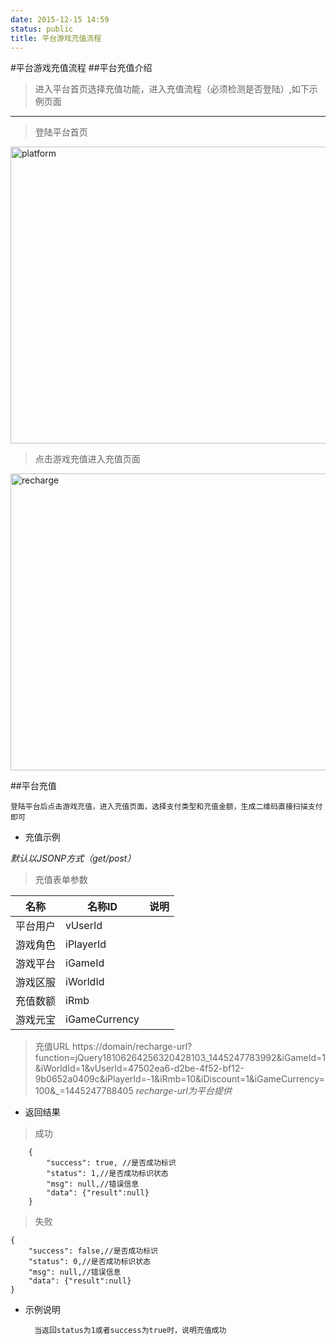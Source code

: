 ```yaml
---
date: 2015-12-15 14:59
status: public
title: 平台游戏充值流程
---
```


#平台游戏充值流程
##平台充值介绍
> 进入平台首页选择充值功能，进入充值流程（必须检测是否登陆）,如下示例页面

---------------------------------------------------------------------
> 登陆平台首页

<p><img  alt="platform" src="https://github.com/szmolin/pt-doc/blob/master/%E5%85%85%E5%80%BC/game_platform_index.jpg" title="platform" height="475" width="583"></p>

>  点击游戏充值进入充值页面

<p><img alt="recharge" src="https://github.com/szmolin/pt-doc/blob/master/%E5%85%85%E5%80%BC/game_recharge_form.jpg" title="recharge" height="475" width="583"> </p>

##平台充值

    登陆平台后点击游戏充值，进入充值页面，选择支付类型和充值金额，生成二维码直接扫描支付即可
    
- 充值示例

_默认以JSONP方式（get/post）_
> 充值表单参数

| 名称 | 名称ID | 说明 |
| ---- | ---- | ---- |
| 平台用户 | vUserId | 
| 游戏角色 | iPlayerId |  
| 游戏平台 | iGameId |  
| 游戏区服 | iWorldId  | 
| 充值数额 | iRmb  | 
| 游戏元宝 | iGameCurrency |  

 > 充值URL
      https://domain/recharge-url?function=jQuery18106264256320428103_1445247783992&iGameId=1&iWorldId=1&vUserId=47502ea6-d2be-4f52-bf12-9b0652a0409c&iPlayerId=-1&iRmb=10&iDiscount=1&iGameCurrency=100&_=1445247788405
  *recharge-url为平台提供*
-  返回结果

> 成功
 
        {
            "success": true, //是否成功标识
            "status": 1,//是否成功标识状态
            "msg": null,//错误信息
            "data": {"result":null}
        }  

> 失败

    {
        "success": false,//是否成功标识
        "status": 0,//是否成功标识状态
        "msg": null,//错误信息
        "data": {"result":null}
    }  
    
- 示例说明

        当返回status为1或者success为true时，说明充值成功



